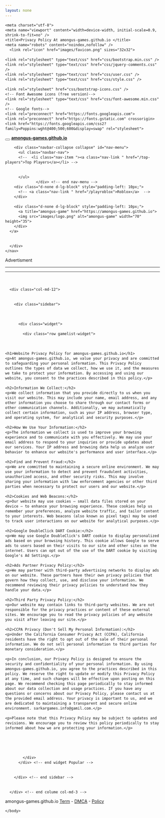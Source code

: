 ```yaml
---
layout: none
---
```


<!DOCTYPE html>
<html lang="en">
  <head>
    
    <meta charset="utf-8">
    <meta name="viewport" content="width=device-width, initial-scale=0.9, shrink-to-fit=no" />
    <title>Privacy Policy At amongus-games.github.io </title>
    <meta name="robots" content="noindex,nofollow" />
      <link rel="icon" href="images/favicon.png" sizes="32x32">

    <link rel="stylesheet" type="text/css" href="css/bootstrap.min.css" />
    <link rel="stylesheet" type="text/css" href="css/jquery-comments.css" /> 
    <link rel="stylesheet" type="text/css" href="css/user.css" /> 
    <link rel="stylesheet" type="text/css" href="css/style.css" />

    <link rel="stylesheet" href="css/bootstrap-icons.css" />
    <!-- Font Awesome icons (free version)-->
    <link rel="stylesheet" type="text/css" href="css/font-awesome.min.css" />
    <!-- Google fonts-->
    <link rel="preconnect" href="https://fonts.googleapis.com">
    <link rel="preconnect" href="https://fonts.gstatic.com" crossorigin>
    <link href="https://fonts.googleapis.com/css2?family=Poppins:wght@400;500;600&display=swap" rel="stylesheet">


</head>

  <body id="page-top">
    <!-- Navigation-->
    <nav class="navbar navbar-expand-lg navbar-dark top-nav" id="mainNav">
      <div class="container">
        <button class="navbar-toggler" type="button" data-bs-toggle="collapse" data-bs-target="#nav-menu" aria-controls="nav-menu" aria-expanded="false" aria-label="Toggle navigation">
          <span class="navbar-toggler-icon"></span>
        </button>
        <a class="navbar-brand js-scroll-trigger" href="/"><span class="site-logo" alt="site-logo"><strong> 
                  <!-- <img src="/assets/images/topvaz_logo.png" alt="topVAZ Games logo" width="70" height="35"> -->
        amongus-games.github.io
        </strong> </span></a>

        <div class="navbar-collapse collapse" id="nav-menu">
          <ul class="navbar-nav">
          <!--  <li class="nav-item "><a class="nav-link " href="/top-players">Top Players</a></li> -->

    
          </ul>
                  </div> <!-- end nav-menu -->
        <div class="d-none d-lg-block" style="padding-left: 10px;">
          <!-- <a class="nav-link " href="/playroblox">Roblox</a>  -->
        </div>

        <div class="d-none d-lg-block" style="padding-left: 10px;">
          <a title="amongus-game" href="https://amongus-games.github.io">
          <img src="images/logo.png" alt="amongus-game" width="70" height="35">
        </div>
      </a>


      </div>
    </nav>		
<P>Advertisment</P>
<hr>
<!-- ads_ng -->
<div class="mobileHide"> 

<script type="text/javascript">
	atOptions = {
		'key' : 'a844fa776db9ddd6b392be93b13fbfdb',
		'format' : 'iframe',
		'height' : 90,
		'width' : 728,
		'params' : {}
	};
</script>
<script type="text/javascript" src="//www.highperformanceformat.com/a844fa776db9ddd6b392be93b13fbfdb/invoke.js"></script>
</div>

<hr>  <!-- end navbar --> 
</div>




<div class="container">





  <div class="content-wrapper">
    
  <div style="padding-bottom: 20px"  align="center">
    </div>

  <div class="row">

      

      <div class="col-md-12">
              

        <div class="sidebar">

     

          <div class="widget">
            
            <div class="row gamelist-widget"> 

            

    <h1>Website Privacy Policy for amongus-games.github.io</h1>
    <p>At amongus-games.github.io, we value your privacy and are committed to safeguarding your personal information. This Privacy Policy outlines the types of data we collect, how we use it, and the measures we take to protect your information. By accessing and using our website, you consent to the practices described in this policy.</p>

    <h2>Information We Collect:</h2>
    <p>We collect information that you provide directly to us when you visit our website. This may include your name, email address, and any other information you choose to share through our contact forms or other communication channels. Additionally, we may automatically collect certain information, such as your IP address, browser type, and operating system, for analytical and security purposes.</p>

    <h2>How We Use Your Information:</h2>
    <p>The information we collect is used to improve your browsing experience and to communicate with you effectively. We may use your email address to respond to your inquiries or provide updates about our services. Your IP address and browsing data help us analyze user behavior to enhance our website's performance and user interface.</p>

    <h2>Find and Prevent Fraud:</h2>
    <p>We are committed to maintaining a secure online environment. We may use your information to detect and prevent fraudulent activities, unauthorized access, and other security risks. This may involve sharing your information with law enforcement agencies or other third parties when necessary to protect our users and our website.</p>

    <h2>Cookies and Web Beacons:</h2>
    <p>Our website may use cookies – small data files stored on your device – to enhance your browsing experience. These cookies help us remember your preferences, analyze website traffic, and tailor content to your interests. Web beacons (also known as pixel tags) may be used to track user interactions on our website for analytical purposes.</p>

    <h2>Google DoubleClick DART Cookie:</h2>
    <p>We may use Google DoubleClick's DART cookie to display personalized ads based on your browsing history. This cookie allows Google to serve ads to users based on their visits to our site and other sites on the internet. Users can opt out of the use of the DART cookie by visiting Google's Ad Settings.</p>

    <h2>Ads Partner Privacy Policy:</h2>
    <p>We may partner with third-party advertising networks to display ads on our website. These partners have their own privacy policies that govern how they collect, use, and disclose your information. We recommend reviewing their privacy policies to understand how they handle your data.</p>

    <h2>Third Party Privacy Policy:</h2>
    <p>Our website may contain links to third-party websites. We are not responsible for the privacy practices or content of these external sites. We encourage you to read the privacy policies of any website you visit after leaving our site.</p>

    <h2>CCPA Privacy (Don't Sell My Personal Information):</h2>
    <p>Under the California Consumer Privacy Act (CCPA), California residents have the right to opt out of the sale of their personal information. We do not sell personal information to third parties for monetary consideration.</p>

    <p>In conclusion, our Privacy Policy is designed to ensure the security and confidentiality of your personal information. By using amongus-games.github.io, you agree to the practices described in this policy. We reserve the right to update or modify this Privacy Policy at any time, and such changes will be effective upon posting on this page. We recommend checking this page periodically to stay informed about our data collection and usage practices. If you have any questions or concerns about our Privacy Policy, please contact us at the provided email address. Your privacy is important to us, and we are dedicated to maintaining a transparent and secure online environment. sarkargames.info@gamil.com.</p>

    <p>Please note that this Privacy Policy may be subject to updates and revisions. We encourage you to review this policy periodically to stay informed about how we are protecting your information.</p>

    
          
              
            
            </div>
          </div> <!-- end widget Popular -->


        </div> <!-- end sidebar -->


      </div> <!-- end colume col-md-3 -->

  </div> <!-- end row -->
  

</div> <!-- end content-wrapper -->






</div> <!-- end container  -->



  <div class="container">
    <div class="border-line mt-4"></div>
  </div>




  <div class="footer-copyright py-4">
    <div class="container">
      amongus-games.github.io      <span class="dsb-panel">
        <span class="dsb-panel">
       <a href="term.html">Term</a> - <a href="dmca.html">DMCA</a> - <a href="policy.html">Policy</a>
    </div>
  </div>
  <script type="text/javascript" src="js/jquery-3.6.2.min.js"></script>
  <script type="text/javascript" src="js/popper.min.js"></script>
  <script type="text/javascript" src="js/bootstrap.min.js"></script>
  <script type="text/javascript" src="js/jquery-comments.min.js"></script>
  <script type="text/javascript" src="js/script.js"></script>
  <script type="text/javascript" src="js/custom.js"></script>
  

    </body>
</html>
